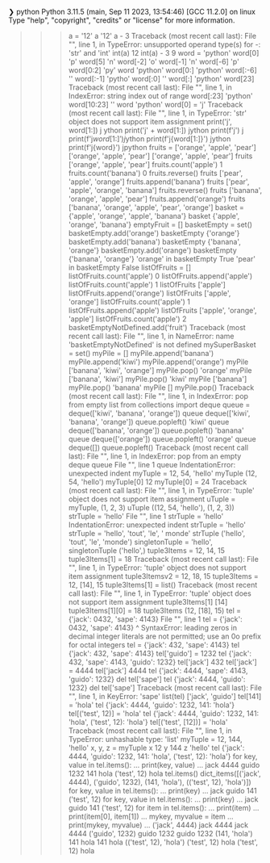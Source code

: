 ❯ python
Python 3.11.5 (main, Sep 11 2023, 13:54:46) [GCC 11.2.0] on linux
Type "help", "copyright", "credits" or "license" for more information.
>>> a = '12'
>>> a
'12'
>>> a - 3
Traceback (most recent call last):
  File "<stdin>", line 1, in <module>
TypeError: unsupported operand type(s) for -: 'str' and 'int'
>>> int(a)
12
>>> int(a) - 3
9
>>> word = 'python'
>>> word[0]
'p'
>>> word[5]
'n'
>>> word[-2]
'o'
>>> word[-1]
'n'
>>> word[-6]
'p'
>>> word[0:2]
'py'
>>> word
'python'
>>> word[0:]
'python'
>>> word[:-6]
''
>>> word[:-1]
'pytho'
>>> word[:0]
''
>>> word[:]
'python'
>>> word[23]
Traceback (most recent call last):
  File "<stdin>", line 1, in <module>
IndexError: string index out of range
>>> word[:23]
'python'
>>> word[10:23]
''
>>> word
'python'
>>> word[0] = 'j'
Traceback (most recent call last):
  File "<stdin>", line 1, in <module>
TypeError: 'str' object does not support item assignment
>>> print('j', word[1:])
j ython
>>> print('j' + word[1:])
jython
>>> print(f'j')
j
>>> print(f'j${word[1:]}')
j$ython
>>> print(f'j{word[1:]}')
jython
>>> print(f'j{word}')
jpython
>>> fruits = ['orange', 'apple', 'pear']
>>> ['orange', 'apple', 'pear']
['orange', 'apple', 'pear']
>>> fruits
['orange', 'apple', 'pear']
>>> fruits.count('apple')
1
>>> fruits.count('banana')
0
>>> fruits.reverse()
>>> fruits
['pear', 'apple', 'orange']
>>> fruits.append('banana')
>>> fruits
['pear', 'apple', 'orange', 'banana']
>>> fruits.reverse()
>>> fruits
['banana', 'orange', 'apple', 'pear']
>>> fruits.append('orange')
>>> fruits
['banana', 'orange', 'apple', 'pear', 'orange']
>>> basket = {'apple', 'orange', 'apple', 'banana'}
>>> basket
{'apple', 'orange', 'banana'}
>>> emptyFruit = []
>>> basketEmpty = set()
>>> basketEmpty.add('orange')
>>> basketEmpty
{'orange'}
>>> basketEmpty.add('banana')
>>> basketEmpty
{'banana', 'orange'}
>>> basketEmpty.add('orange')
>>> basketEmpty
{'banana', 'orange'}
>>> 'orange' in basketEmpty
True
>>> 'pear' in basketEmpty
False
>>> listOfFruits = []
>>> listOfFruits.count('apple')
0
>>> listOfFruits.append('apple')
>>> listOfFruits.count('apple')
1
>>> listOfFruits
['apple']
>>> listOfFruits.append('orange')
>>> listOfFruits
['apple', 'orange']
>>> listOfFruits.count('apple')
1
>>> listOfFruits.append('apple')
>>> listOfFruits
['apple', 'orange', 'apple']
>>> listOfFruits.count('apple')
2
>>> basketEmptyNotDefined.add('fruit')
Traceback (most recent call last):
  File "<stdin>", line 1, in <module>
NameError: name 'basketEmptyNotDefined' is not defined
>>> mySuperBasket = set()
>>> myPile = []
>>> myPile.append('banana')
>>> myPile.append('kiwi')
>>> myPile.append('orange')
>>> myPile
['banana', 'kiwi', 'orange']
>>> myPile.pop()
'orange'
>>> myPile
['banana', 'kiwi']
>>> myPile.pop()
'kiwi'
>>> myPile
['banana']
>>> myPile.pop()
'banana'
>>> myPile
[]
>>> myPile.pop()
Traceback (most recent call last):
  File "<stdin>", line 1, in <module>
IndexError: pop from empty list
>>> from collections import deque
>>> queue = deque(['kiwi', 'banana', 'orange'])
>>> queue
deque(['kiwi', 'banana', 'orange'])
>>> queue.popleft()
'kiwi'
>>> queue
deque(['banana', 'orange'])
>>> queue.popleft()
'banana'
>>> queue
deque(['orange'])
>>> queue.popleft()
'orange'
>>> queue
deque([])
>>> queue.popleft()
Traceback (most recent call last):
  File "<stdin>", line 1, in <module>
IndexError: pop from an empty deque
>>>  queue
  File "<stdin>", line 1
    queue
IndentationError: unexpected indent
>>> myTuple = 12, 54, 'hello'
>>> myTuple
(12, 54, 'hello')
>>> myTuple[0]
12
>>> myTuple[0] = 24
Traceback (most recent call last):
  File "<stdin>", line 1, in <module>
TypeError: 'tuple' object does not support item assignment
>>> uTuple = myTuple, (1, 2, 3)
>>> uTuple
((12, 54, 'hello'), (1, 2, 3))
>>>  strTuple = 'hello'
  File "<stdin>", line 1
    strTuple = 'hello'
IndentationError: unexpected indent
>>> strTuple = 'hello'
>>> strTuple = 'hello', 'tout', 'le', '
monde'
>>> strTuple
('hello', 'tout', 'le', 'monde')
>>> singletonTuple = 'hello',
>>> singletonTuple
('hello',)
>>> tuple3Items = 12, 14, 15
>>> tuple3Items[1] = 18
Traceback (most recent call last):
  File "<stdin>", line 1, in <module>
TypeError: 'tuple' object does not support item assignment
>>> tuple3Itemsv2 = 12, 18, 15
>>> tuple3Items = 12, [14], 15
>>> tuple3Items[1] = list()
Traceback (most recent call last):
  File "<stdin>", line 1, in <module>
TypeError: 'tuple' object does not support item assignment
>>> tuple3Items[1]
[14]
>>> tuple3Items[1][0] = 18
>>> tuple3Items
(12, [18], 15)
>>> tel = {'jack': 0432, 'sape': 4143}
  File "<stdin>", line 1
    tel = {'jack': 0432, 'sape': 4143}
                   ^
SyntaxError: leading zeros in decimal integer literals are not permitted; use an 0o prefix for octal integers
>>> tel = {'jack': 432, 'sape': 4143}
>>> tel
{'jack': 432, 'sape': 4143}
>>> tel['guido'] = 1232
>>> tel
{'jack': 432, 'sape': 4143, 'guido': 1232}
>>> tel['jack']
432
>>> tel['jack'] = 4444
>>> tel['jack']
4444
>>> tel
{'jack': 4444, 'sape': 4143, 'guido': 1232}
>>> del tel['sape']
>>> tel
{'jack': 4444, 'guido': 1232}
>>> del tel['sape']
Traceback (most recent call last):
  File "<stdin>", line 1, in <module>
KeyError: 'sape'
>>> list(tel)
['jack', 'guido']
>>> tel[141] = 'hola'
>>> tel
{'jack': 4444, 'guido': 1232, 141: 'hola'}
>>> tel[('test', 12)] = 'hola'
>>> tel
{'jack': 4444, 'guido': 1232, 141: 'hola', ('test', 12): 'hola'}
>>> tel[('test', [12])] = 'hola'
Traceback (most recent call last):
  File "<stdin>", line 1, in <module>
TypeError: unhashable type: 'list'
>>> myTuple = 12, 144, 'hello'
>>> x, y, z = myTuple
>>> x
12
>>> y
144
>>> z
'hello'
>>> tel
{'jack': 4444, 'guido': 1232, 141: 'hola', ('test', 12): 'hola'}
>>> for key, value in tel.items():
...   print(key, value)
... 
jack 4444
guido 1232
141 hola
('test', 12) hola
>>> tel.items()
dict_items([('jack', 4444), ('guido', 1232), (141, 'hola'), (('test', 12), 'hola')])
>>> for key, value in tel.items():
...   print(key)
... 
jack
guido
141
('test', 12)
>>> for key, value in tel.items():
...   print(key)
... 
jack
guido
141
('test', 12)
>>> for item in tel.items():
...   print(item)
...   print(item[0], item[1])
...   mykey, myvalue = item
...   print(mykey, myvalue)
... 
('jack', 4444)
jack 4444
jack 4444
('guido', 1232)
guido 1232
guido 1232
(141, 'hola')
141 hola
141 hola
(('test', 12), 'hola')
('test', 12) hola
('test', 12) hola
>>> 